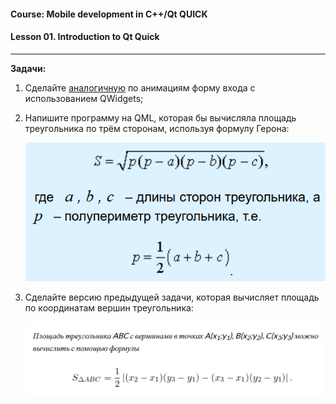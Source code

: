 #### Course: Mobile development in C++/Qt QUICK  
#### Lesson 01. Introduction to Qt Quick  

***  

<b>Задачи:</b>  

1. Сделайте [аналогичную](Lesson-01/Source "исходный пример") по анимациям форму входа с использованием QWidgets;  

2. Напишите программу на QML, которая бы вычисляла площадь треугольника по трём сторонам, используя формулу Герона:  

   ![](images/Heron.png "ФормулаГерона")

3. Сделайте версию предыдущей задачи, которая вычисляет площадь по координатам вершин треугольника:  

   ![](images/S_по_координатам.png "Формула площади треугольника")

